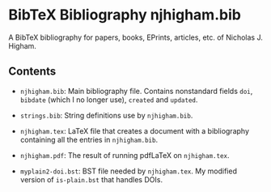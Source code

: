 BibTeX Bibliography njhigham.bib
===========

A BibTeX bibliography for papers, books, EPrints, articles, etc. of
Nicholas J. Higham.

Contents
---------

* `njhigham.bib`:    Main bibliography file.
Contains nonstandard fields
`doi`, `bibdate` (which I no longer use), `created` and `updated`.

* `strings.bib`: String definitions use by `njhigham.bib`.

* `njhigham.tex`:  LaTeX file that creates a document with a bibliography
containing all the entries in `njhigham.bib`.

* `njhigham.pdf`:  The result of running pdfLaTeX on `njhigham.tex`.

* `myplain2-doi.bst`: BST file needed by `njhigham.tex`.  My modified
version of `is-plain.bst` that handles DOIs.
